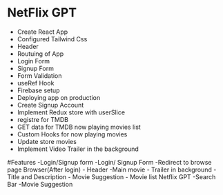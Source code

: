 # NetFlix GPT

- Create React App
- Configured Tailwind Css
- Header
- Routuing of App
- Login Form
- Signup Form
- Form Validation
- useRef Hook
- Firebase setup
- Deploying app on production
- Create Signup Account 
- Implement Redux store with userSlice
- registre for TMDB
- GET data for TMDB now playing movies list
- Custom Hooks for now playing movies
- Update store movies 
- Implement Video Trailer in the background



#Features 
-Login/Signup form
    -Login/ Signup Form 
    -Redirect to browse page 
Browser(After login)
    - Header 
    -Main movie
        - Trailer in background 
        - Title and Description
        - Movie Suggestion
            - Movie list 
Netflix GPT
    -Search Bar
    -Movie Suggestion 

